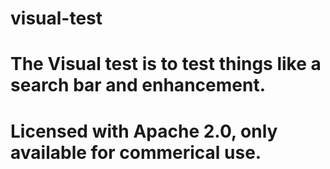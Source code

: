 #  visual-test

# The Visual test is to test things like a search bar and enhancement.
# Licensed with Apache 2.0, only available for commerical use.
